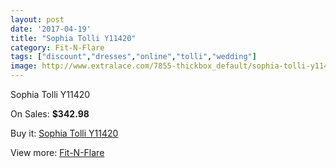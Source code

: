 ```yaml
---
layout: post
date: '2017-04-19'
title: "Sophia Tolli Y11420"
category: Fit-N-Flare
tags: ["discount","dresses","online","tolli","wedding"]
image: http://www.extralace.com/7855-thickbox_default/sophia-tolli-y11420.jpg
---
```

Sophia Tolli Y11420

On Sales: **$342.98**
<a href="https://www.extralace.com/fit-n-flare/3722-sophia-tolli-y11420.html"><amp-img layout="responsive" width="600" height="600" src="//www.extralace.com/7855-thickbox_default/sophia-tolli-y11420.jpg" alt="Sophia Tolli Y11420 0" /></a>
<a href="https://www.extralace.com/fit-n-flare/3722-sophia-tolli-y11420.html"><amp-img layout="responsive" width="600" height="600" src="//www.extralace.com/7856-thickbox_default/sophia-tolli-y11420.jpg" alt="Sophia Tolli Y11420 1" /></a>

Buy it: [Sophia Tolli Y11420](https://www.extralace.com/fit-n-flare/3722-sophia-tolli-y11420.html "Sophia Tolli Y11420")

View more: [Fit-N-Flare](https://www.extralace.com/4-fit-n-flare "Fit-N-Flare")